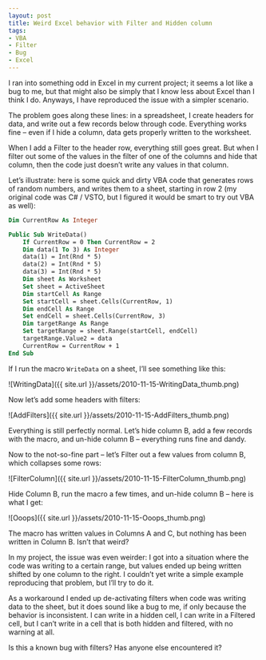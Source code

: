 ```yaml
---
layout: post
title: Weird Excel behavior with Filter and Hidden column
tags:
- VBA
- Filter
- Bug
- Excel
---
```


I ran into something odd in Excel in my current project; it seems a lot like a bug to me, but that might also be simply that I know less about Excel than I think I do. Anyways, I have reproduced the issue with a simpler scenario.  

The problem goes along these lines: in a spreadsheet, I create headers for data, and write out a few records below through code. Everything works fine – even if I hide a column, data gets properly written to the worksheet.  

When I add a Filter to the header row, everything still goes great. But when I filter out some of the values in the filter of one of the columns and hide that column, then the code just doesn’t write any values in that column.  

Let’s illustrate: here is some quick and dirty VBA code that generates rows of random numbers, and writes them to a sheet, starting in row 2 (my original code was C# / VSTO, but I figured it would be smart to try out VBA as well):  

``` vb
Dim CurrentRow As Integer

Public Sub WriteData()
    If CurrentRow = 0 Then CurrentRow = 2
    Dim data(1 To 3) As Integer
    data(1) = Int(Rnd * 5)
    data(2) = Int(Rnd * 5)
    data(3) = Int(Rnd * 5)
    Dim sheet As Worksheet
    Set sheet = ActiveSheet
    Dim startCell As Range
    Set startCell = sheet.Cells(CurrentRow, 1)
    Dim endCell As Range
    Set endCell = sheet.Cells(CurrentRow, 3)
    Dim targetRange As Range
    Set targetRange = sheet.Range(startCell, endCell)
    targetRange.Value2 = data
    CurrentRow = CurrentRow + 1
End Sub
``` 

If I run the macro `WriteData` on a sheet, I’ll see something like this:

![WritingData]({{ site.url }}/assets/2010-11-15-WritingData_thumb.png)

<!--more-->

Now let’s add some headers with filters:

![AddFilters]({{ site.url }}/assets/2010-11-15-AddFilters_thumb.png)

Everything is still perfectly normal. Let’s hide column B, add a few records with the macro, and un-hide column B – everything runs fine and dandy.

Now to the not-so-fine part – let’s Filter out a few values from column B, which collapses some rows:

![FilterColumn]({{ site.url }}/assets/2010-11-15-FilterColumn_thumb.png)

Hide Column B, run the macro a few times, and un-hide column B – here is what I get:

![Ooops]({{ site.url }}/assets/2010-11-15-Ooops_thumb.png)

The macro has written values in Columns A and C, but nothing has been written in Column B. Isn’t that weird? 

In my project, the issue was even weirder: I got into a situation where the code was writing to a certain range, but values ended up being written shifted by one column to the right. I couldn’t yet write a simple example reproducing that problem, but I’ll try to do it.

As a workaround I ended up de-activating filters when code was writing data to the sheet, but it does sound like a bug to me, if only because the behavior is inconsistent. I can write in a hidden cell, I can write in a Filtered cell, but I can’t write in a cell that is both hidden and filtered, with no warning at all.

Is this a known bug with filters? Has anyone else encountered it?
